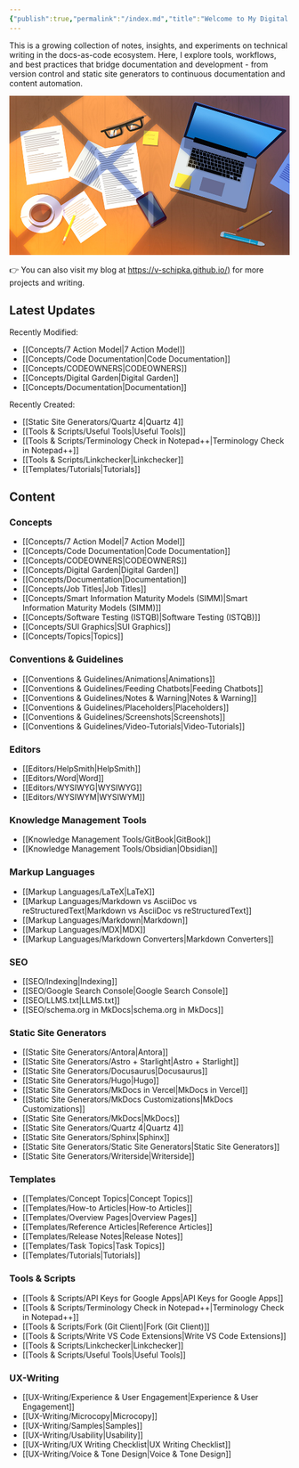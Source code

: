 ```yaml
---
{"publish":true,"permalink":"/index.md","title":"Welcome to My Digital Garden 🌱","cssclasses":""}
---
```



This is a growing collection of notes, insights, and experiments on technical writing in the docs-as-code ecosystem. Here, I explore tools, workflows, and best practices that bridge documentation and development - from version control and static site generators to continuous documentation and content automation.  

![banner](https://raw.githubusercontent.com/v-schipka/images/refs/heads/main/banners/2-desk.jpg)

👉 You can also visit my blog at [https://v-schipka.github.io/)](https://v-schipka.github.io/) for more projects and writing.

## Latest Updates

Recently Modified:
- [[Concepts/7 Action Model\|7 Action Model]]
- [[Concepts/Code Documentation\|Code Documentation]]
- [[Concepts/CODEOWNERS\|CODEOWNERS]]
- [[Concepts/Digital Garden\|Digital Garden]]
- [[Concepts/Documentation\|Documentation]]

Recently Created:
- [[Static Site Generators/Quartz 4\|Quartz 4]]
- [[Tools & Scripts/Useful Tools\|Useful Tools]]
- [[Tools & Scripts/Terminology Check in Notepad++\|Terminology Check in Notepad++]]
- [[Tools & Scripts/Linkchecker\|Linkchecker]]
- [[Templates/Tutorials\|Tutorials]]


## Content

### Concepts
- [[Concepts/7 Action Model\|7 Action Model]]
- [[Concepts/Code Documentation\|Code Documentation]]
- [[Concepts/CODEOWNERS\|CODEOWNERS]]
- [[Concepts/Digital Garden\|Digital Garden]]
- [[Concepts/Documentation\|Documentation]]
- [[Concepts/Job Titles\|Job Titles]]
- [[Concepts/Smart Information Maturity Models (SIMM)\|Smart Information Maturity Models (SIMM)]]
- [[Concepts/Software Testing (ISTQB)\|Software Testing (ISTQB)]]
- [[Concepts/SUI Graphics\|SUI Graphics]]
- [[Concepts/Topics\|Topics]]


### Conventions & Guidelines
- [[Conventions & Guidelines/Animations\|Animations]]
- [[Conventions & Guidelines/Feeding Chatbots\|Feeding Chatbots]]
- [[Conventions & Guidelines/Notes & Warning\|Notes & Warning]]
- [[Conventions & Guidelines/Placeholders\|Placeholders]]
- [[Conventions & Guidelines/Screenshots\|Screenshots]]
- [[Conventions & Guidelines/Video-Tutorials\|Video-Tutorials]]


### Editors
- [[Editors/HelpSmith\|HelpSmith]]
- [[Editors/Word\|Word]]
- [[Editors/WYSIWYG\|WYSIWYG]]
- [[Editors/WYSIWYM\|WYSIWYM]]


### Knowledge Management Tools
- [[Knowledge Management Tools/GitBook\|GitBook]]
- [[Knowledge Management Tools/Obsidian\|Obsidian]]


### Markup Languages
- [[Markup Languages/LaTeX\|LaTeX]]
- [[Markup Languages/Markdown vs AsciiDoc vs reStructuredText\|Markdown vs AsciiDoc vs reStructuredText]]
- [[Markup Languages/Markdown\|Markdown]]
- [[Markup Languages/MDX\|MDX]]
- [[Markup Languages/Markdown Converters\|Markdown Converters]]


### SEO
- [[SEO/Indexing\|Indexing]]
- [[SEO/Google Search Console\|Google Search Console]]
- [[SEO/LLMS.txt\|LLMS.txt]]
- [[SEO/schema.org in MkDocs\|schema.org in MkDocs]]


### Static Site Generators
- [[Static Site Generators/Antora\|Antora]]
- [[Static Site Generators/Astro + Starlight\|Astro + Starlight]]
- [[Static Site Generators/Docusaurus\|Docusaurus]]
- [[Static Site Generators/Hugo\|Hugo]]
- [[Static Site Generators/MkDocs in Vercel\|MkDocs in Vercel]]
- [[Static Site Generators/MkDocs Customizations\|MkDocs Customizations]]
- [[Static Site Generators/MkDocs\|MkDocs]]
- [[Static Site Generators/Quartz 4\|Quartz 4]]
- [[Static Site Generators/Sphinx\|Sphinx]]
- [[Static Site Generators/Static Site Generators\|Static Site Generators]]
- [[Static Site Generators/Writerside\|Writerside]]


### Templates
- [[Templates/Concept Topics\|Concept Topics]]
- [[Templates/How-to Articles\|How-to Articles]]
- [[Templates/Overview Pages\|Overview Pages]]
- [[Templates/Reference Articles\|Reference Articles]]
- [[Templates/Release Notes\|Release Notes]]
- [[Templates/Task Topics\|Task Topics]]
- [[Templates/Tutorials\|Tutorials]]


### Tools & Scripts
- [[Tools & Scripts/API Keys for Google Apps\|API Keys for Google Apps]]
- [[Tools & Scripts/Terminology Check in Notepad++\|Terminology Check in Notepad++]]
- [[Tools & Scripts/Fork (Git Client)\|Fork (Git Client)]]
- [[Tools & Scripts/Write VS Code Extensions\|Write VS Code Extensions]]
- [[Tools & Scripts/Linkchecker\|Linkchecker]]
- [[Tools & Scripts/Useful Tools\|Useful Tools]]


### UX-Writing
- [[UX-Writing/Experience & User Engagement\|Experience & User Engagement]]
- [[UX-Writing/Microcopy\|Microcopy]]
- [[UX-Writing/Samples\|Samples]]
- [[UX-Writing/Usability\|Usability]]
- [[UX-Writing/UX Writing Checklist\|UX Writing Checklist]]
- [[UX-Writing/Voice & Tone Design\|Voice & Tone Design]]

